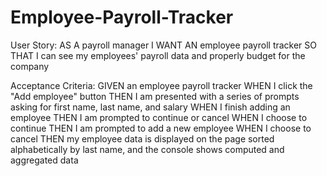 # Employee-Payroll-Tracker
User Story:
AS A payroll manager
I WANT AN employee payroll tracker
SO THAT I can see my employees' payroll data and properly budget for the company

Acceptance Criteria:
GIVEN an employee payroll tracker
WHEN I click the "Add employee" button
THEN I am presented with a series of prompts asking for first name, last name, and salary
WHEN I finish adding an employee
THEN I am prompted to continue or cancel
WHEN I choose to continue
THEN I am prompted to add a new employee
WHEN I choose to cancel
THEN my employee data is displayed on the page sorted alphabetically by last name, and the console shows computed and aggregated data
